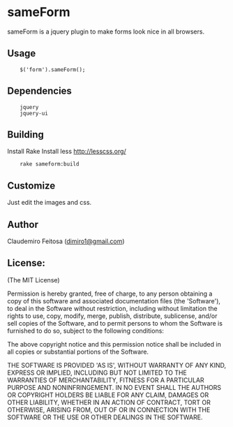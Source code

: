sameForm
========

sameForm is a jquery plugin to make forms look nice in all browsers.

Usage
-----

        $('form').sameForm();

Dependencies
-----------
        jquery
        jquery-ui

Building
--------
Install Rake
Install less <http://lesscss.org/>

        rake sameform:build

Customize
---------

Just edit the images and css.

Author
------

Claudemiro Feitosa (<dimiro1@gmail.com>)

License:
--------

(The MIT License)

Permission is hereby granted, free of charge, to any person obtaining
a copy of this software and associated documentation files (the
'Software'), to deal in the Software without restriction, including
without limitation the rights to use, copy, modify, merge, publish,
distribute, sublicense, and/or sell copies of the Software, and to
permit persons to whom the Software is furnished to do so, subject to
the following conditions:

The above copyright notice and this permission notice shall be
included in all copies or substantial portions of the Software.

THE SOFTWARE IS PROVIDED 'AS IS', WITHOUT WARRANTY OF ANY KIND,
EXPRESS OR IMPLIED, INCLUDING BUT NOT LIMITED TO THE WARRANTIES OF
MERCHANTABILITY, FITNESS FOR A PARTICULAR PURPOSE AND NONINFRINGEMENT.
IN NO EVENT SHALL THE AUTHORS OR COPYRIGHT HOLDERS BE LIABLE FOR ANY
CLAIM, DAMAGES OR OTHER LIABILITY, WHETHER IN AN ACTION OF CONTRACT,
TORT OR OTHERWISE, ARISING FROM, OUT OF OR IN CONNECTION WITH THE
SOFTWARE OR THE USE OR OTHER DEALINGS IN THE SOFTWARE.
